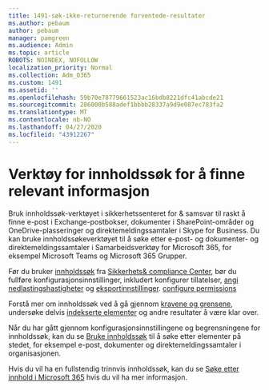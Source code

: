 ```yaml
---
title: 1491-søk-ikke-returnerende forventede-resultater
ms.author: pebaum
author: pebaum
manager: pamgreen
ms.audience: Admin
ms.topic: article
ROBOTS: NOINDEX, NOFOLLOW
localization_priority: Normal
ms.collection: Adm_O365
ms.custom: 1491
ms.assetid: ''
ms.openlocfilehash: 59b70e78779661523ac16bdb8221dfc41abcde21
ms.sourcegitcommit: 286000b588adef1bbbb28337a9d9e087ec783fa2
ms.translationtype: MT
ms.contentlocale: nb-NO
ms.lasthandoff: 04/27/2020
ms.locfileid: "43912267"
---
```

# <a name="content-search-tool-to-find-relevant-info"></a>Verktøy for innholdssøk for å finne relevant informasjon

Bruk innholdssøk-verktøyet i sikkerhetssenteret for & samsvar til raskt å finne e-post i Exchange-postbokser, dokumenter i SharePoint-områder og OneDrive-plasseringer og direktemeldingssamtaler i Skype for Business. Du kan bruke innholdssøkeverktøyet til å søke etter e-post- og dokumenter- og direktemeldingssamtaler i Samarbeidsverktøy for Microsoft 365, for eksempel Microsoft Teams og Microsoft 365 Grupper.


Før du bruker [innholdssøk](https://sip.protection.office.com/contentsearchbeta?ContentOnly=1) fra [Sikkerhets& compliance Center](https://sip.protection.office.com/homepage), bør du fullføre konfigurasjonsinnstillinger, inkludert konfigurer tillatelser, [angi nedlastingshastigheter](https://docs.microsoft.com/office365/securitycompliance/increase-download-speeds-when-exporting-ediscovery-results) og [eksportinnstillinger](https://docs.microsoft.com/office365/securitycompliance/disable-reports-when-you-export-content-search-results). [configure permissions](https://docs.microsoft.com/office365/securitycompliance/permissions-filtering-for-content-search)

Forstå mer om innholdssøk ved å gå gjennom [kravene og grensene](https://docs.microsoft.com/office365/securitycompliance/limits-for-content-search), undersøke delvis [indekserte elementer](https://docs.microsoft.com/office365/securitycompliance/investigating-partially-indexed-items-in-ediscovery) og andre resultater å være klar over.

Når du har gått gjennom konfigurasjonsinnstillingene og begrensningene for innholdssøk, kan du se [Bruke innholdssøk</a> til å søke etter elementer på stedet, for eksempel e-post, dokumenter og direktemeldingssamtaler i organisasjonen](https://docs.microsoft.com/office365/securitycompliance/content-search).

Hvis du vil ha en fullstendig trinnvis innholdssøk, kan du se [Søke etter innhold i Microsoft 365](https://docs.microsoft.com/office365/securitycompliance/search-for-content) hvis du vil ha mer informasjon.
